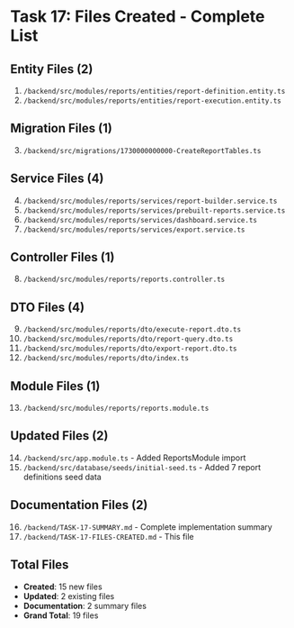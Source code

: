 # Task 17: Files Created - Complete List

## Entity Files (2)
1. `/backend/src/modules/reports/entities/report-definition.entity.ts`
2. `/backend/src/modules/reports/entities/report-execution.entity.ts`

## Migration Files (1)
3. `/backend/src/migrations/1730000000000-CreateReportTables.ts`

## Service Files (4)
4. `/backend/src/modules/reports/services/report-builder.service.ts`
5. `/backend/src/modules/reports/services/prebuilt-reports.service.ts`
6. `/backend/src/modules/reports/services/dashboard.service.ts`
7. `/backend/src/modules/reports/services/export.service.ts`

## Controller Files (1)
8. `/backend/src/modules/reports/reports.controller.ts`

## DTO Files (4)
9. `/backend/src/modules/reports/dto/execute-report.dto.ts`
10. `/backend/src/modules/reports/dto/report-query.dto.ts`
11. `/backend/src/modules/reports/dto/export-report.dto.ts`
12. `/backend/src/modules/reports/dto/index.ts`

## Module Files (1)
13. `/backend/src/modules/reports/reports.module.ts`

## Updated Files (2)
14. `/backend/src/app.module.ts` - Added ReportsModule import
15. `/backend/src/database/seeds/initial-seed.ts` - Added 7 report definitions seed data

## Documentation Files (2)
16. `/backend/TASK-17-SUMMARY.md` - Complete implementation summary
17. `/backend/TASK-17-FILES-CREATED.md` - This file

## Total Files
- **Created**: 15 new files
- **Updated**: 2 existing files
- **Documentation**: 2 summary files
- **Grand Total**: 19 files

